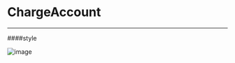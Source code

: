 # ChargeAccount
----------------
####style

 ![image](https://github.com/wenmagi/ChargeAccount/tree/master/app/src/main/resraw/charge_account.jpg)
